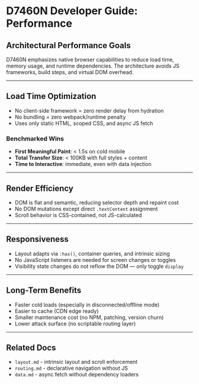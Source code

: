 # D7460N Developer Guide: Performance

## Architectural Performance Goals

D7460N emphasizes native browser capabilities to reduce load time, memory usage, and runtime dependencies. The architecture avoids JS frameworks, build steps, and virtual DOM overhead.

---

## Load Time Optimization

- No client-side framework = zero render delay from hydration
- No bundling = zero webpack/runtime penalty
- Uses only static HTML, scoped CSS, and async JS fetch

### Benchmarked Wins

- **First Meaningful Paint**: < 1.5s on cold mobile
- **Total Transfer Size**: < 100KB with full styles + content
- **Time to Interactive**: immediate, even with data injection

---

## Render Efficiency

- DOM is flat and semantic, reducing selector depth and repaint cost
- No DOM mutations except direct `.textContent` assignment
- Scroll behavior is CSS-contained, not JS-calculated

---

## Responsiveness

- Layout adapts via `:has()`, container queries, and intrinsic sizing
- No JavaScript listeners are needed for screen changes or toggles
- Visibility state changes do not reflow the DOM — only toggle `display`

---

## Long-Term Benefits

- Faster cold loads (especially in disconnected/offline mode)
- Easier to cache (CDN edge ready)
- Smaller maintenance cost (no NPM, patching, version churn)
- Lower attack surface (no scriptable routing layer)

---

## Related Docs

- `layout.md` - intrinsic layout and scroll enforcement
- `routing.md` - declarative navigation without JS
- `data.md` - async fetch without dependency loaders
